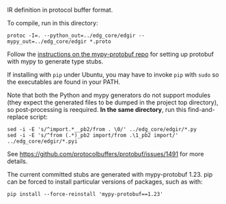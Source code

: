 IR definition in protocol buffer format.

To compile, run in this directory:

```
protoc -I=. --python_out=../edg_core/edgir --mypy_out=../edg_core/edgir *.proto
```

Follow the [instructions on the mypy-protobuf repo](https://github.com/dropbox/mypy-protobuf) for setting up protobuf with mypy to generate type stubs.

If installing with `pip` under Ubuntu, you may have to invoke `pip` with `sudo` so the executables are found in your PATH. 

Note that both the Python and mypy generators do not support modules (they expect the generated files to be dumped in the project top directory), so post-processing is reequired. **In the same directory**, run this find-and-replace script:

```
sed -i -E 's/^import.*__pb2/from . \0/' ../edg_core/edgir/*.py
sed -i -E 's/^from (.*)_pb2 import/from .\1_pb2 import/'  ../edg_core/edgir/*.pyi
```

See https://github.com/protocolbuffers/protobuf/issues/1491 for more details.

The current committed stubs are generated with mypy-protobuf 1.23.
pip can be forced to install particular versions of packages, such as with: 
```
pip install --force-reinstall 'mypy-protobuf==1.23'
```
